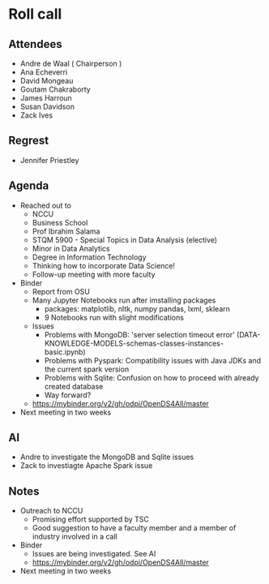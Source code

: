 # Roll call
## Attendees

- Andre de Waal ( Chairperson )
- Ana Echeverri
- David Mongeau
- Goutam Chakraborty
- James Harroun
- Susan Davidson
- Zack Ives

## Regrest

- Jennifer Priestley

## Agenda

- Reached out to
  - NCCU
  - Business School
  - Prof Ibrahim Salama
  - STQM 5900 - Special Topics in Data Analysis (elective)
  - Minor in Data Analytics
  - Degree in Information Technology
  - Thinking how to incorporate Data Science!
  - Follow-up meeting with more faculty
- Binder
  - Report from OSU
  - Many Jupyter Notebooks run after imstalling packages
    - packages: matplotlib, nltk, numpy pandas, lxml, sklearn
    - 9 Notebooks run with slight modifications
  - Issues
    - Problems with MongoDB: 'server selection timeout error' (DATA-KNOWLEDGE-MODELS-schemas-classes-instances-basic.ipynb) 
    - Problems with Pyspark: Compatibility issues with Java JDKs and the current spark version 
    - Problems with Sqlite: Confusion on how to proceed with already created database 
    - Way forward?
  - https://mybinder.org/v2/gh/odpi/OpenDS4All/master
- Next meeting in two weeks

## AI

- Andre to investigate the MongoDB and Sqlite issues
- Zack to investiagte Apache Spark issue

## Notes

- Outreach to NCCU
  - Promising effort supported by TSC
  - Good suggestion to have a faculty member and a member of industry involved in a call
- Binder
  - Issues are being investigated. See AI
  - https://mybinder.org/v2/gh/odpi/OpenDS4All/master
- Next meeting in two weeks

